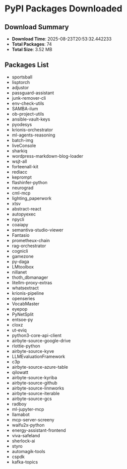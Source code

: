 # PyPI Packages Downloaded

## Download Summary
- **Download Time**: 2025-08-23T20:53:32.442233
- **Total Packages**: 74
- **Total Size**: 3.52 MB

## Packages List
- sportsball
- lisptorch
- adjustor
- passguard-assistant
- junk-remover-cli
- env-check-utils
- SAMBA-ilum
- ob-project-utils
- ansible-vault-keys
- pyodesys
- krionis-orchestrator
- ml-agents-reasoning
- batch-img
- liveConsole
- sharkiq
- wordpress-markdown-blog-loader
- wsjt-all
- forteenall-kit
- rediacc
- keprompt
- flashinfer-python
- neurograd
- cml-mcp
- lighting_paperwork
- xtsv
- abstract-react
- autopyexec
- npycli
- coaiapy
- semantiva-studio-viewer
- Fantasio
- prometheux-chain
- rag-orchestrator
- cognicli
- gamezone
- py-daga
- LMtoolbox
- nillanet
- thoth_dbmanager
- litellm-proxy-extras
- whatsextract
- krionis-pipeline
- openseries
- VocabMaster
- eyepop
- PyNetSplit
- entsoe-py
- cloxz
- ut-eviq
- python3-core-api-client
- airbyte-source-google-drive
- rlottie-python
- airbyte-source-kyve
- LLMEvaluationFramework
- c3p
- airbyte-source-azure-table
- qilowatt
- airbyte-source-kyriba
- airbyte-source-github
- airbyte-source-linnworks
- airbyte-source-iterable
- airbyte-source-gcs
- radboy
- ml-jupyter-mcp
- llamabot
- mcp-server-screeny
- waifu2x-python
- energy-assistant-frontend
- viva-safeland
- sherlock-ai
- styro
- automagik-tools
- cspdk
- kafka-topics
